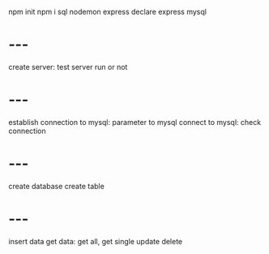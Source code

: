 npm init
npm i sql nodemon express
declare express mysql
# ---
create server: test server run or not
# ---
establish connection to mysql: parameter to mysql
connect to mysql: check connection
# ---
create database
create table
# ---
insert data 
get data: get all, get single
update
delete

